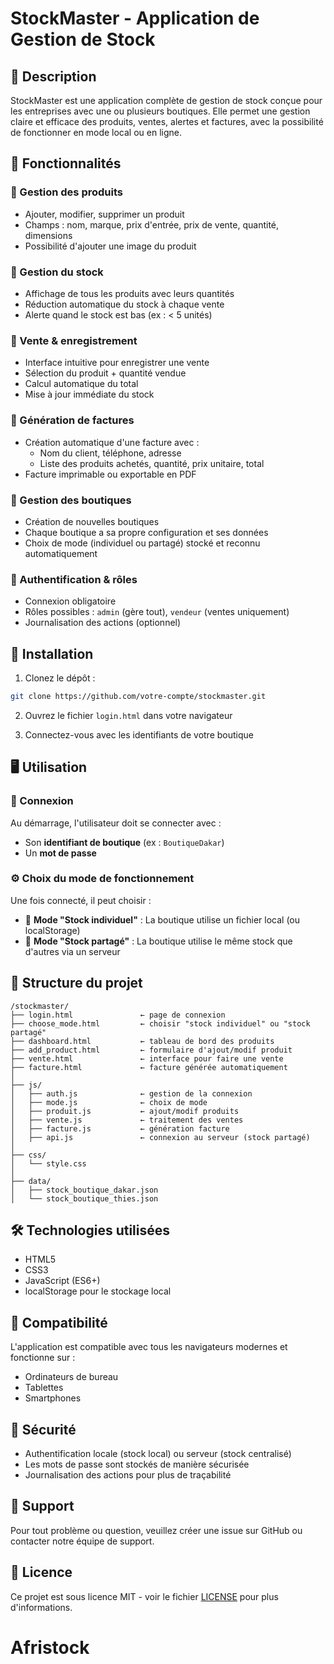 # StockMaster - Application de Gestion de Stock

## 📝 Description

StockMaster est une application complète de gestion de stock conçue pour les entreprises avec une ou plusieurs boutiques. Elle permet une gestion claire et efficace des produits, ventes, alertes et factures, avec la possibilité de fonctionner en mode local ou en ligne.

## 🎯 Fonctionnalités

### 🔹 Gestion des produits
- Ajouter, modifier, supprimer un produit
- Champs : nom, marque, prix d'entrée, prix de vente, quantité, dimensions
- Possibilité d'ajouter une image du produit

### 🔹 Gestion du stock
- Affichage de tous les produits avec leurs quantités
- Réduction automatique du stock à chaque vente
- Alerte quand le stock est bas (ex : < 5 unités)

### 🔹 Vente & enregistrement
- Interface intuitive pour enregistrer une vente
- Sélection du produit + quantité vendue
- Calcul automatique du total
- Mise à jour immédiate du stock

### 🔹 Génération de factures
- Création automatique d'une facture avec :
  - Nom du client, téléphone, adresse
  - Liste des produits achetés, quantité, prix unitaire, total
- Facture imprimable ou exportable en PDF

### 🔹 Gestion des boutiques
- Création de nouvelles boutiques
- Chaque boutique a sa propre configuration et ses données
- Choix de mode (individuel ou partagé) stocké et reconnu automatiquement

### 🔹 Authentification & rôles
- Connexion obligatoire
- Rôles possibles : `admin` (gère tout), `vendeur` (ventes uniquement)
- Journalisation des actions (optionnel)

## 🚀 Installation

1. Clonez le dépôt :
```bash
git clone https://github.com/votre-compte/stockmaster.git
```

2. Ouvrez le fichier `login.html` dans votre navigateur

3. Connectez-vous avec les identifiants de votre boutique

## 🖥️ Utilisation

### 🔑 Connexion
Au démarrage, l'utilisateur doit se connecter avec :
- Son **identifiant de boutique** (ex : `BoutiqueDakar`)
- Un **mot de passe**

### ⚙️ Choix du mode de fonctionnement
Une fois connecté, il peut choisir :
- 🔹 **Mode "Stock individuel"** : La boutique utilise un fichier local (ou localStorage)
- 🔸 **Mode "Stock partagé"** : La boutique utilise le même stock que d'autres via un serveur

## 📁 Structure du projet

```
/stockmaster/
├── login.html               ← page de connexion
├── choose_mode.html         ← choisir "stock individuel" ou "stock partagé"
├── dashboard.html           ← tableau de bord des produits
├── add_product.html         ← formulaire d'ajout/modif produit
├── vente.html               ← interface pour faire une vente
├── facture.html             ← facture générée automatiquement
│
├── js/
│   ├── auth.js              ← gestion de la connexion
│   ├── mode.js              ← choix de mode
│   ├── produit.js           ← ajout/modif produits
│   ├── vente.js             ← traitement des ventes
│   ├── facture.js           ← génération facture
│   ├── api.js               ← connexion au serveur (stock partagé)
│
├── css/
│   └── style.css
│
├── data/
│   ├── stock_boutique_dakar.json
│   └── stock_boutique_thies.json
```

## 🛠️ Technologies utilisées

- HTML5
- CSS3
- JavaScript (ES6+)
- localStorage pour le stockage local

## 📱 Compatibilité

L'application est compatible avec tous les navigateurs modernes et fonctionne sur :
- Ordinateurs de bureau
- Tablettes
- Smartphones

## 🔐 Sécurité

- Authentification locale (stock local) ou serveur (stock centralisé)
- Les mots de passe sont stockés de manière sécurisée
- Journalisation des actions pour plus de traçabilité

## 🤝 Support

Pour tout problème ou question, veuillez créer une issue sur GitHub ou contacter notre équipe de support.

## 📄 Licence

Ce projet est sous licence MIT - voir le fichier [LICENSE](LICENSE) pour plus d'informations.
# Afristock
